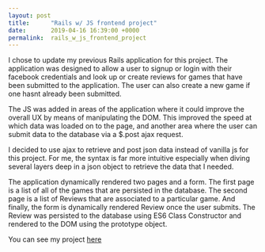 ```yaml
---
layout: post
title:      "Rails w/ JS frontend project"
date:       2019-04-16 16:39:00 +0000
permalink:  rails_w_js_frontend_project
---
```



I chose to update my previous Rails application for this project. The application was designed to allow a user to signup or login with their facebook credentials and look up or create reviews for games that have been submitted to the application. The user can also create a new game if one hasnt already been submitted. 

The JS was added in areas of the application where it could improve the overall UX by means of manipulating the DOM. This improved the speed at which data was loaded on to the page, and another area where the user can submit data to the database via a $.post ajax request. 

I decided to use ajax to retrieve and post json data instead of vanilla js for this project. For me, the syntax is far more intuitive especially when diving several layers deep in a json object to retrieve the data that I needed. 

The application dynamically rendered two pages and a form. The first page is a list of all of the games that are persisted in the database. The second page is a list of Reviews that are associated to a particular game. And finally, the form is dynamically rendered Review once the user submits. The Review was persisted to the database using ES6 Class Constructor and rendered to the DOM using the prototype object. 

You can see my project [here](https://github.com/akshay1dhingra/gamers_unite)
